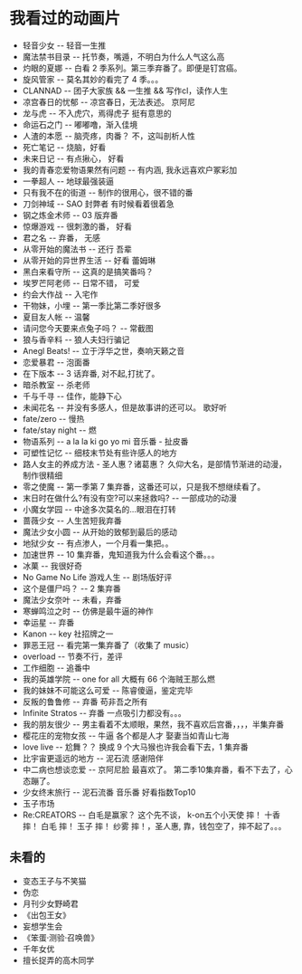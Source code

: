 # 我看过的动画片

- 轻音少女 -- 轻音一生推
- 魔法禁书目录 -- 托节奏，嘴遁，不明白为什么人气这么高
- 灼眼的夏娜 -- 白看 2 季系列。第三季弃番了。即便是钉宫癌。
- 旋风管家 -- 莫名其妙的看完了 4 季。。。
- CLANNAD -- 团子大家族 && 一生推 && 写作cl，读作人生
- 凉宫春日的忧郁 -- 凉宫春日，无法表述。 京阿尼
- 龙与虎 -- 不入虎穴，焉得虎子  挺有意思的
- 命运石之门 -- 嘟嘟噜，渐入佳境
- 人渣的本愿 -- 脑壳疼，肉番？ 不，这叫剖析人性
- 死亡笔记 -- 烧脑，好看
- 未来日记 -- 有点揪心， 好看
- 我的青春恋爱物语果然有问题 -- 有内涵, 我永远喜欢户冢彩加
- 一拳超人 -- 地球最强装逼
- 只有我不在的街道 -- 制作的很用心，很不错的番
- 刀剑神域 -- SAO 封弊者 有时候看着很着急
- 钢之炼金术师 -- 03 版弃番
- 惊爆游戏 -- 很刺激的番， 好看
- 君之名 -- 弃番， 无感
- 从零开始的魔法书 -- 还行 吾辈
- 从零开始的异世界生活 -- 好看 蕾姆琳
- 黑白来看守所 -- 这真的是搞笑番吗？
- 埃罗芒阿老师 -- 日常不错， 可爱
- 约会大作战 -- 入宅作
- 干物妹，小埋 -- 第一季比第二季好很多
- 夏目友人帐 -- 温馨
- 请问您今天要来点兔子吗？ -- 常截图
- 狼与香辛料 -- 狼人夫妇行骗记
- Anegl Beats! -- 立于浮华之世，奏响天籁之音
- 恋爱暴君 -- 泡面番
- 在下版本 -- 3 话弃番, 对不起,打扰了。
- 暗杀教室 -- 杀老师
- 千与千寻 -- 佳作，能静下心
- 未闻花名 -- 并没有多感人，但是故事讲的还可以。 歌好听
- fate/zero -- 慢热
- fate/stay night -- 燃
- 物语系列 -- a la la ki go yo mi 音乐番 - 扯皮番
- 可塑性记忆 -- 细枝末节处有些许感人的地方
- 路人女主的养成方法 - 圣人惠？诸葛惠？ 久仰大名，是部情节渐进的动漫，制作很精细
- 零之使魔 -- 第一季第 7 集弃番，这番还可以，只是我不想继续看了。
- 末日时在做什么?有没有空?可以来拯救吗? -- 一部成功的动漫
- 小魔女学园 -- 中途多次莫名的...眼泪在打转
- 蔷薇少女 -- 人生苦短我弃番
- 魔法少女小圆 -- 从开始的致郁到最后的感动
- 地狱少女 -- 有点渗人，一个月看一集把。。
- 加速世界 -- 10 集弃番，鬼知道我为什么会看这个番。。。
- 冰菓 -- 我很好奇
- No Game No Life 游戏人生 -- 剧场版好评
- 这个是僵尸吗？ -- 2 集弃番
- 魔法少女奈叶 -- 未看，弃番
- 寒蝉鸣泣之时 -- 仿佛是最牛逼的神作
- 幸运星 -- 弃番
- Kanon -- key 社招牌之一
- 罪恶王冠 -- 看完第一集弃番了（收集了 music）
- overload -- 节奏不行，差评
- 工作细胞 -- 追番中
- 我的英雄学院 -- one for all 大概有 66 个海贼王那么燃
- 我的妹妹不可能这么可爱 -- 陈睿傻逼，鉴定完毕
- 反叛的鲁鲁修 -- 弃番 苟非吾之所有
- Infinite Stratos -- 弃番 一点吸引力都没有。。。
- 我的朋友很少 -- 男主看着不太顺眼，果然，我不喜欢后宫番，，，，半集弃番
- 樱花庄的宠物女孩 -- 牛逼 各个都是人才 娶妻当如青山七海
- love live -- 尬舞？？ 换成 9 个大马猴也许我会看下去，1 集弃番
- 比宇宙更遥远的地方 -- 泥石流 感谢陪伴
- 中二病也想谈恋爱 -- 京阿尼脸 最喜欢了。 第二季10集弃番，看不下去了，心态蹦了。
- 少女终末旅行  -- 泥石流番 音乐番 好看指数Top10
- 玉子市场
- Re:CREATORS  -- 白毛是赢家？ 这个先不谈， k-on五个小天使 摔！ 十香 摔！ 白毛 摔！ 玉子 摔！ 纱雾 摔！，圣人惠, 靠，钱包空了，摔不起了。。。

## 未看的

- 变态王子与不笑猫
- 伪恋
- 月刊少女野崎君
- 《出包王女》
- 妄想学生会
- 《笨蛋·测验·召唤兽》
- 千年女优
- 擅长捉弄的高木同学
